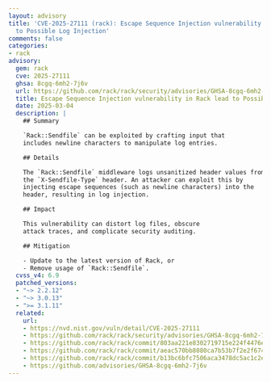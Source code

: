 ```yaml
---
layout: advisory
title: 'CVE-2025-27111 (rack): Escape Sequence Injection vulnerability in Rack lead
  to Possible Log Injection'
comments: false
categories:
- rack
advisory:
  gem: rack
  cve: 2025-27111
  ghsa: 8cgq-6mh2-7j6v
  url: https://github.com/rack/rack/security/advisories/GHSA-8cgq-6mh2-7j6v
  title: Escape Sequence Injection vulnerability in Rack lead to Possible Log Injection
  date: 2025-03-04
  description: |
    ## Summary

    `Rack::Sendfile` can be exploited by crafting input that
    includes newline characters to manipulate log entries.

    ## Details

    The `Rack::Sendfile` middleware logs unsanitized header values from
    the `X-Sendfile-Type` header. An attacker can exploit this by
    injecting escape sequences (such as newline characters) into the
    header, resulting in log injection.

    ## Impact

    This vulnerability can distort log files, obscure
    attack traces, and complicate security auditing.

    ## Mitigation

    - Update to the latest version of Rack, or
    - Remove usage of `Rack::Sendfile`.
  cvss_v4: 6.9
  patched_versions:
  - "~> 2.2.12"
  - "~> 3.0.13"
  - ">= 3.1.11"
  related:
    url:
    - https://nvd.nist.gov/vuln/detail/CVE-2025-27111
    - https://github.com/rack/rack/security/advisories/GHSA-8cgq-6mh2-7j6v
    - https://github.com/rack/rack/commit/803aa221e8302719715e224f4476e438f2531a53
    - https://github.com/rack/rack/commit/aeac570bb8080ca7b53b7f2e2f67498be7ebd30b
    - https://github.com/rack/rack/commit/b13bc6bfc7506aca3478dc5ac1c2ec6fc53f82a3
    - https://github.com/advisories/GHSA-8cgq-6mh2-7j6v
---
```

